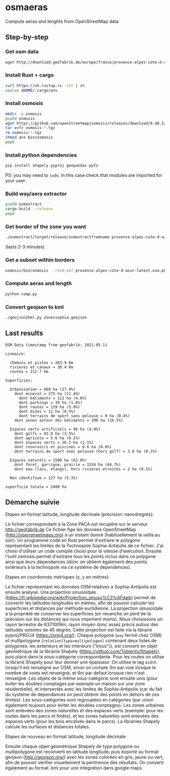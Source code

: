# osmaeras

Compute aeras and lenghts from OpenStreetMap data

## Step-by-step

### Get osm data
```sh
wget http://download.geofabrik.de/europe/france/provence-alpes-cote-d-azur-latest.osm.pbf
```

### Install Rust + cargo
```sh
curl https://sh.rustup.rs -sSf | sh
source $HOME/.cargo/env
```

### Install osmosis
```sh
mkdir -p osmosis
pushd osmosis
wget https://github.com/openstreetmap/osmosis/releases/download/0.48.3/osmosis-0.48.3.tgz  
tar xvfz osmosis-*.tgz
rm osmosis-*.tgz
chmod a+x bin/osmosis
popd
```

### Install python dependencies
```sh
pip install shapely pyproj geopandas pytz
```
PS: you may need to `sudo`. In this case check that modules are imported for your user.

### Build way/aera extractor
```sh
pushd osmextract
cargo build --release
popd
```

### Get border of the zone you want
```sh
./osmextract/target/release/osmextractfromname provence-alpes-cote-d-azur-latest.osm.pbf "Technopole de Sophia-Antipolis" > sophia.poly
```
(lasts 2-3 minutes)

### Get a subset within borders
```sh
osmosis/bin/osmosis --read-pbf provence-alpes-cote-d-azur-latest.osm.pbf --bounding-polygon file="sophia.poly" completeRelations=yes --write-xml file="sophia.osm"
```

### Compute aeras and length
```sh
python comp.py
```

### Convert geojson to kml
```sh
./geojson2kml.py zonessophia.geojson
```

## Last results

```
OSM Data timestamp from geofabrik: 2021-05-11

Lineaire:

  chemins et pistes = 263.9 km
  rivieres et canaux = 30.4 km
  routes = 212.7 km

Superficies:

  Urbanisation = 669 ha (27.9%)
    dont mineral = 273 ha (11.4%)
      dont batiments = 112 ha (4.6%)
      dont parkings = 39 ha (1.6%)
      dont routes = 119 ha (5.0%)
      dont mines = 11 ha (0.5%)
      dont terrains de sport sans pelouse = 9 ha (0.4%)
    dont zones autour des batiments = 396 ha (16.5%)

  Espaces verts artificiels = 96 ha (4.0%)
    dont golfs = 83.9 ha (3.5%)
    dont agricole = 5.6 ha (0.2%)
    dont espaces verts = 26.2 ha (1.1%)
    dont reservoirs et piscines = 0.6 ha (0.0%)
    dont terrains de sport avec pelouse (hors golf) = 3.6 ha (0.1%)

  Espaces naturels = 1508 ha (62.8%)
    dont foret, garrigue, prairie = 1554 ha (64.7%)
    dont eau (lacs, etangs), hors rivieres etroites = 2 ha (0.1%)

  Non identifiee = 127 ha (5.3%)

superficie totale = 2400 ha
```

## Démarche suivie

Etapes en format latitude, longitude décimale (précision: nanodregrés):

Le fichier correspondant à la Zone PACA est récupéré sur le serveur http://geofabrik.de Ce fichier fige les données OpenStreetMap (http://openstreetmaps.org) à un instant donné (habituellement la veilla au soir). Un programme codé en Rust permet d'extraire le polygone représentant les limites de la Technopole Sophia-Antipolis de ce fichier. J'ai choisi d'utiliser un code compilé choisi pour la vitesse d'exécution. Ensuite l'outil osmosis permet d'extraire tous les points inclus dans ce polygone ainsi que leurs dépendances (donc on obtient également des points extérieurs à la technopole via ce système de dépendences).

Etapes en coordonnés metriques (x, y en mètres):

Le fichier représentant les données OSM relatives à Sophia-Antipolis est ensuite analysé. Une projection sinusoïdale (https://fr.wikipedia.org/wiki/Projection_sinuso%C3%AFdale) permet de convertir les latitudes longitudes en mètres, afin de pouvoir calculer les superficies et distances par méthode euclidienne. La projection sinusoïdale a la propriété de conserver les superficies (en revanche on perd de la précision sur les distances qui nous importent moins). Nous choisissons un rayon terrestre de 6371009m, rayon moyen donc assez précis autour des latitudes voisines de 45 degrés. Cette projection est faite via la librarie pyproj/PROJ4 (https://proj4.org/).
Chaque polygone (`way` fermé chez OSM) et multipolygone (`relation[type=multipolygon]` contenant deux listes de polygones: les exterieurs et les intérieurs ("trous")), est converti en objet géométrique de la librairie Shapely (https://github.com/Toblerity/Shapely), puis placé dans la sous-catégorie correspondante. Pour les routes on utilise la librarie Shapely pour leur donner une épaisseur. On utilise le tag `width` lorsqu'il est renseigné sur OSM, sinon on compte 3m par voie lorsque le nombre de voies est renseigné, et 6m par defaut lorsque rien n'est renseigné.
Les objets de la même sous-catégorie sont ensuite unis (pour éviter les doubles comptages par exemple un maison sur une zone résidentielle), et intersectés avec les limites de Sophia-Antipolis (car du fait du système de dépendances on peut obtenir des points en dehors de ces limites).
Les sous-catégories sont regroupées en catégories (par union également toujours pour éviter les doubles comptages).
Les zones urbaines sont enlevées des zones naturelles et des espaces verts (exemple: pour les routes dans les parcs et forêts), et les zones naturelles sont enlevées des espaces verts (pour les bois encalvés dans le parcs).
La librairies Shapely calcule les surfaces et distances totales.

Etapes de nouveau en format latitude, longitude décimale:

Ensuite chaque objet géométrique Shapely de type polygone ou multipolygone est reconverti en latitude longitude, puis exporté au format geojson (http://geojson.org/) avec les zones colorées en gris, jaune ou vert, afin de pouvoir vérifier visuellement la pertinence des résultats. On converti également au format .kml pour une intégration dans google maps.
